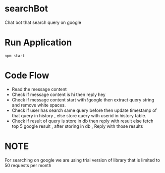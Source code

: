 # searchBot
Chat bot that search query on google

# Run Application
```
npm start
```

# Code Flow 

* Read the message content
* Check if message content is hi then reply hey
* Check if message content start with !google then extract query string and remove white spaces.
* Check if user has search same query before then update timestamp of that query in history ,  else store query with userid in history table.
* Check if result of query is store in db then reply with result else fetch top 5 google result , after storing in db , Reply with those results


# NOTE

For searching on google we are using trial version of library that is limited to 50 requests per month
